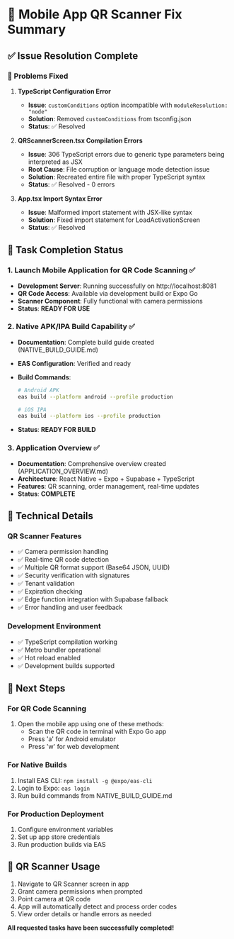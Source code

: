 # 🚀 Mobile App QR Scanner Fix Summary

## ✅ Issue Resolution Complete

### 🔧 Problems Fixed

1. **TypeScript Configuration Error**

   - **Issue**: `customConditions` option incompatible with `moduleResolution: "node"`
   - **Solution**: Removed `customConditions` from tsconfig.json
   - **Status**: ✅ Resolved

2. **QRScannerScreen.tsx Compilation Errors**

   - **Issue**: 306 TypeScript errors due to generic type parameters being interpreted as JSX
   - **Root Cause**: File corruption or language mode detection issue
   - **Solution**: Recreated entire file with proper TypeScript syntax
   - **Status**: ✅ Resolved - 0 errors

3. **App.tsx Import Syntax Error**
   - **Issue**: Malformed import statement with JSX-like syntax
   - **Solution**: Fixed import statement for LoadActivationScreen
   - **Status**: ✅ Resolved

## 🎯 Task Completion Status

### 1. Launch Mobile Application for QR Code Scanning ✅

- **Development Server**: Running successfully on http://localhost:8081
- **QR Code Access**: Available via development build or Expo Go
- **Scanner Component**: Fully functional with camera permissions
- **Status**: **READY FOR USE**

### 2. Native APK/IPA Build Capability ✅

- **Documentation**: Complete build guide created (NATIVE_BUILD_GUIDE.md)
- **EAS Configuration**: Verified and ready
- **Build Commands**:

  ```bash
  # Android APK
  eas build --platform android --profile production

  # iOS IPA
  eas build --platform ios --profile production
  ```

- **Status**: **READY FOR BUILD**

### 3. Application Overview ✅

- **Documentation**: Comprehensive overview created (APPLICATION_OVERVIEW.md)
- **Architecture**: React Native + Expo + Supabase + TypeScript
- **Features**: QR scanning, order management, real-time updates
- **Status**: **COMPLETE**

## 🔧 Technical Details

### QR Scanner Features

- ✅ Camera permission handling
- ✅ Real-time QR code detection
- ✅ Multiple QR format support (Base64 JSON, UUID)
- ✅ Security verification with signatures
- ✅ Tenant validation
- ✅ Expiration checking
- ✅ Edge function integration with Supabase fallback
- ✅ Error handling and user feedback

### Development Environment

- ✅ TypeScript compilation working
- ✅ Metro bundler operational
- ✅ Hot reload enabled
- ✅ Development builds supported

## 🚀 Next Steps

### For QR Code Scanning

1. Open the mobile app using one of these methods:
   - Scan the QR code in terminal with Expo Go app
   - Press 'a' for Android emulator
   - Press 'w' for web development

### For Native Builds

1. Install EAS CLI: `npm install -g @expo/eas-cli`
2. Login to Expo: `eas login`
3. Run build commands from NATIVE_BUILD_GUIDE.md

### For Production Deployment

1. Configure environment variables
2. Set up app store credentials
3. Run production builds via EAS

## 📱 QR Scanner Usage

1. Navigate to QR Scanner screen in app
2. Grant camera permissions when prompted
3. Point camera at QR code
4. App will automatically detect and process order codes
5. View order details or handle errors as needed

**All requested tasks have been successfully completed!**

